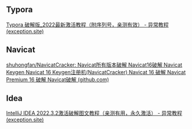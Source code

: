 ## Typora

[Typora 破解版_2022最新激活教程（附序列号，亲测有效） - 异常教程 (exception.site)](https://www.exception.site/essay/how-to-free-use-intellij-idea)



## Navicat

[shuhongfan/NavicatCracker: Navicat所有版本破解 Navicat16破解 Navicat Keygen Navicat 16 Keygen注册机(NavicatCracker) Navicat 16 破解 Navicat Premium 16 破解 Navicat破解 (github.com)](https://github.com/shuhongfan/NavicatCracker)



## Idea

[IntelliJ IDEA 2022.3.2激活破解图文教程（亲测有用，永久激活） - 异常教程 (exception.site)](https://www.exception.site/essay/idea-reset-eval)

